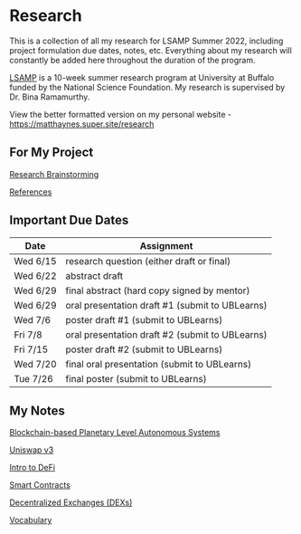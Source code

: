 # Research

This is a collection of all my research for LSAMP Summer 2022, including project formulation due dates, notes, etc. Everything about my research will constantly be added here throughout the duration of the program.

[LSAMP](https://beta.nsf.gov/funding/opportunities/louis-stokes-alliances-minority-participation) is a 10-week summer research program at University at Buffalo funded by the National Science Foundation. My research is supervised by Dr. Bina Ramamurthy.

View the better formatted version on my personal website - https://matthaynes.super.site/research

## For My Project

[Research Brainstorming](Research%20Brainstorming.md)

[References](References.md)

## Important Due Dates


| Date | Assignment |
| --- | --- |
| Wed 6/15 | research question (either draft or final) |
| Wed 6/22 | abstract draft |
| Wed 6/29 | final abstract (hard copy signed by mentor) |
| Wed 6/29 | oral presentation draft #1 (submit to UBLearns) |
| Wed 7/6 | poster draft #1 (submit to UBLearns) |
| Fri 7/8 | oral presentation draft #2 (submit to UBLearns) |
| Fri 7/15 | poster draft #2 (submit to UBLearns) |
| Wed 7/20 | final oral presentation (submit to UBLearns) |
| Tue 7/26 | final poster (submit to UBLearns) |

## My Notes

[Blockchain-based Planetary Level Autonomous Systems](Blockchain-based%20Planetary%20Level%20Autonomous%20System.md)

[Uniswap v3 ](Uniswap%20v3.md)

[Intro to DeFi](DeFi.md)

[Smart Contracts](Smart%20Contracts.md)

[Decentralized Exchanges (DEXs)](Decentralized%20Exchanges%20(DEXs)%20.md)

[Vocabulary](Vocabulary%20.md)

